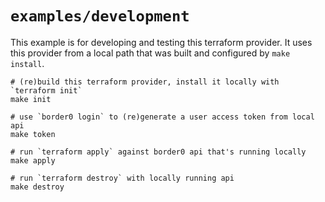 # `examples/development`

This example is for developing and testing this terraform provider. It uses this provider from a local path
that was built and configured by `make install`.

```shell
# (re)build this terraform provider, install it locally with `terraform init`
make init

# use `border0 login` to (re)generate a user access token from local api
make token

# run `terraform apply` against border0 api that's running locally
make apply

# run `terraform destroy` with locally running api
make destroy
```
